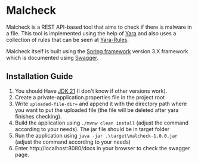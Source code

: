 # Malcheck
Malcheck is a REST API-based tool that aims to check if there is malware in a file. This tool is implemented using the help of [Yara](https://github.com/VirusTotal/yara) and also uses a collection of rules that can be seen at [Yara-Rules](https://github.com/Yara-Rules/rules).

Malcheck itself is built using the [Spring framework](https://spring.io/) version 3.X framework which is documented using [Swagger](https://swagger.io/).



## Installation Guide
1. You should Have [JDK 21](https://www.oracle.com/java/technologies/downloads/#java21) (I don't know if other versions work).
2. Create a private-application.properties file in the project root 
3. Write `uploaded-file-dir=` and append it with the directory path where you want to put the uploaded file (the file will be deleted after yara finishes checking).
4. Build the application using `./mvnw clean install` (adjust the command according to your needs). The jar file should be in target folder
5. Run the application using `java -jar .\target\malcheck-1.0.0.jar` (adjust the command according to your needs)
6. Enter http://localhost:8080/docs in your browser to check the swagger page.